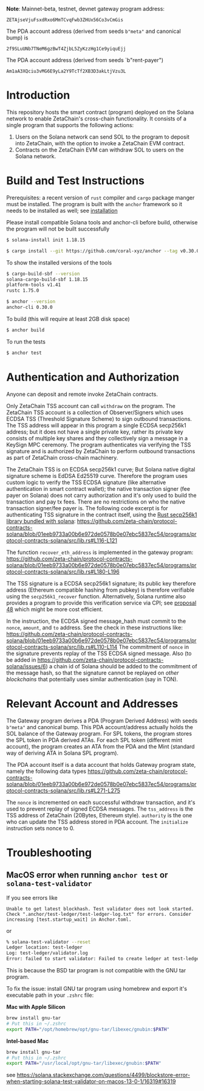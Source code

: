 
**Note**: Mainnet-beta, testnet, devnet gateway program address:

```
ZETAjseVjuFsxdRxo6MmTCvqFwb3ZHUx56Co3vCmGis
```

The PDA account address (derived from seeds `b"meta"` and canonical bump) is
```
2f9SLuUNb7TNeM6gzBwT4ZjbL5ZyKzzHg1Ce9yiquEjj
```

The PDA account address (derived from seeds `b"rent-payer")
```
Am1aA3XQciu3vMG6E9yLa2Y9TcTf2XB3D3akLtjVzu3L
```


# Introduction

This repository hosts the smart contract (program) deployed on the Solana network to enable ZetaChain's cross-chain functionality. It consists of a single program that supports the following actions:

1. Users on the Solana network can send SOL to the program to deposit into ZetaChain, with the option to invoke a ZetaChain EVM contract.
2. Contracts on the ZetaChain EVM can withdraw SOL to users on the Solana network.

# Build and Test Instructions

Prerequisites: a recent version of `rust` compiler and `cargo` package manger must be installed. The program is built with the `anchor` framework so it needs to be installed as well; see [installation](https://www.anchor-lang.com/docs/installation)

Please install compatible Solana tools and anchor-cli before build, otherwise the program will not be built successfully
```bash
$ solana-install init 1.18.15

$ cargo install --git https://github.com/coral-xyz/anchor --tag v0.30.0 anchor-cli --locked
```

To show the installed versions of the tools
```bash
$ cargo-build-sbf --version
solana-cargo-build-sbf 1.18.15
platform-tools v1.41
rustc 1.75.0

$ anchor --version
anchor-cli 0.30.0
```

To build (this will require at least 2GB disk space)
```bash
$ anchor build
```

To run the tests
```bash
$ anchor test
```

# Authentication and Authorization

Anyone can deposit and remote invoke ZetaChain contracts. 

Only ZetaChain TSS account can call `withdraw` on the program. The ZetaChain TSS account is a collection of Observer/Signers which uses ECDSA TSS (Threshold Signature Scheme) to sign outbound transactions. The TSS address will appear in this program a single ECDSA secp256k1 address; but it does not have a single private key, rather its private key consists of multiple key shares and they collectively sign a message in a KeySign MPC ceremony. The program authenticates via verifying the TSS signature and is authorized by ZetaChain to perform outbound transactions as part of ZetaChain cross-chain machinery. 

The ZetaChain TSS is on ECDSA secp256k1 curve;  But Solana native digital signature scheme is EdDSA Ed25519 curve. Therefore the program uses custom logic to verify the TSS ECDSA signature (like alternative authentication in smart contract wallet);  the native transaction signer (fee payer on Solana) does not carry authorization and it's only used to build the transaction and pay tx fees. There are no restrictions on who the native transaction signer/fee payer is. The following code excerpt is for authenticating TSS signature in the contract itself,  using the [Rust secp256k1 library bundled with solana](https://docs.rs/solana-program/latest/solana_program/secp256k1_recover/index.html): https://github.com/zeta-chain/protocol-contracts-solana/blob/01eeb9733a00b6e972de0578b0e07ebc5837ec54/programs/protocol-contracts-solana/src/lib.rs#L116-L121

The function `recover_eth_address` is implemented in the gateway program: https://github.com/zeta-chain/protocol-contracts-solana/blob/01eeb9733a00b6e972de0578b0e07ebc5837ec54/programs/protocol-contracts-solana/src/lib.rs#L180-L196

The TSS signature is a ECDSA secp256k1 signature; its public key therefore address (Ethereum compatible hashing from pubkey) is therefore verifiable using the `secp256k1_recover` function. Alternatively, Solana runtime also provides a program to provide this verification service via CPI; see [proposal 48](https://github.com/solana-foundation/solana-improvement-documents/blob/main/proposals/0048-native-program-for-secp256r1-sigverify.md) which might be more cost efficient. 

In the instruction, the ECDSA signed message_hash must commit to the  `nonce`, `amount`, and `to` address. See the check in these instructions like:  https://github.com/zeta-chain/protocol-contracts-solana/blob/01eeb9733a00b6e972de0578b0e07ebc5837ec54/programs/protocol-contracts-solana/src/lib.rs#L110-L114 The commitment of `nonce` in the signature prevents replay of the TSS ECDSA signed message.  Also (to be added in https://github.com/zeta-chain/protocol-contracts-solana/issues/6) a chain id of Solana should be added to the commitment of the message hash, so that the signature cannot be replayed on *other blockchains* that potentially uses similar authentication (say in TON). 


# Relevant Account and Addresses

The Gateway program derives a PDA (Program Derived Address) with seeds `b"meta"` and canonical bump.  This PDA account/address actually holds the SOL balance of the Gateway program.  For SPL tokens, the program stores the SPL token in PDA derived ATAs. For each SPL token (different mint account), the program creates an ATA from the PDA and the Mint (standard way of deriving ATA in Solana SPL program).

The PDA account itself is a data account that holds Gateway program state, namely the following data types https://github.com/zeta-chain/protocol-contracts-solana/blob/01eeb9733a00b6e972de0578b0e07ebc5837ec54/programs/protocol-contracts-solana/src/lib.rs#L271-L275

The `nonce` is incremented on each successful withdraw transaction, and it's used to prevent replay of signed ECDSA messages. 
The `tss_address` is the TSS address of ZetaChain (20Bytes, Ethereum style). `authority` is the one who can update the TSS address stored in PDA account. 
The `initialize` instruction sets nonce to 0. 

# Troubleshooting

## MacOS error when running `anchor test` or `solana-test-validator`

If you see errors like
```
Unable to get latest blockhash. Test validator does not look started. Check ".anchor/test-ledger/test-ledger-log.txt" for errors. Consider increasing [test.startup_wait] in Anchor.toml.
```

or 
```bash
% solana-test-validator --reset
Ledger location: test-ledger
Log: test-ledger/validator.log
Error: failed to start validator: Failed to create ledger at test-ledger: io error: Error checking to unpack genesis archive: Archive error: extra entry found: "._genesis.bin" Regular
```

This is because the BSD tar program is not compatible with the GNU tar program.

To fix the issue: install GNU tar program using homebrew and export it's executable path in your `.zshrc` file:

**Mac with Apple Silicon**

```bash
brew install gnu-tar
# Put this in ~/.zshrc 
export PATH="/opt/homebrew/opt/gnu-tar/libexec/gnubin:$PATH"
```

**Intel-based Mac**

```bash
brew install gnu-tar
# Put this in ~/.zshrc 
export PATH="/usr/local/opt/gnu-tar/libexec/gnubin:$PATH"
```
see https://solana.stackexchange.com/questions/4499/blockstore-error-when-starting-solana-test-validator-on-macos-13-0-1/16319#16319
